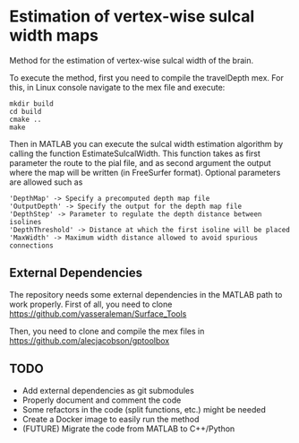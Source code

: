 # Estimation of vertex-wise sulcal width maps
Method for the estimation of vertex-wise sulcal width of the brain. 

To execute the method, first you need to compile the travelDepth mex. For this, in Linux console navigate to the mex file and execute:

```
mkdir build
cd build
cmake ..
make
```

Then in MATLAB you can execute the sulcal width estimation algorithm by calling the function EstimateSulcalWidth. This function takes as first parameter the route to the pial file, and as second argument the output where the map will be written (in FreeSurfer format). Optional parameters are allowed such as 

```
'DepthMap' -> Specify a precomputed depth map file
'OutputDepth' -> Specify the output for the depth map file
'DepthStep' -> Parameter to regulate the depth distance between isolines
'DepthThreshold' -> Distance at which the first isoline will be placed
'MaxWidth' -> Maximum width distance allowed to avoid spurious connections
```
## External Dependencies

The repository needs some external dependencies in the MATLAB path to work properly. First of all, you need to clone https://github.com/yasseraleman/Surface_Tools

Then, you need to clone and compile the mex files in https://github.com/alecjacobson/gptoolbox

## TODO

- Add external dependencies as git submodules
- Properly document and comment the code
- Some refactors in the code (split functions, etc.) might be needed
- Create a Docker image to easily run the method
- (FUTURE) Migrate the code from MATLAB to C++/Python
